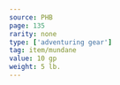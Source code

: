 ```yaml
---
source: PHB
page: 135
rarity: none
type: ['adventuring gear']
tag: item/mundane
value: 10 gp
weight: 5 lb.
---
```


